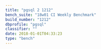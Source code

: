 ```yaml
---
title: "pgsql 2 1212"
bench_suite: "18w01 CI Weekly Benchmark"
build_number: "1212"
dbprofile: "pgsql"
classifier: ""
date: 2018-01-01T04:33:23
type: "bench"
---
```

